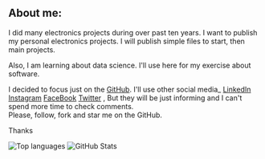 ## About me:
I did many electronics projects during over past ten years.
I want to publish my personal electronics projects.
I will publish simple files to start, then main projects.

Also, I am learning about data science. I'll use here for my exercise about software.

I decided to focus just on the [GitHub](https://github.com/AliRezaJoodi).
I'll use other social media_
[LinkedIn](https://www.linkedin.com/in/AliRezaJoodi)
[Instagram](https://instagram.com/Ali_Reza_Joodi)
[FaceBook](https://www.facebook.com/AliRezaJoodi1984)
[Twitter](https://twitter.com/AliRezaJoodi)
, But they will be just informing and I can't spend more time to check comments.  
Please, follow, fork and star me on the GitHub.

Thanks

![Top languages](https://github-readme-stats.vercel.app/api/top-langs/?username=AliRezaJoodi&layout=compact)
![GitHub Stats](https://github-readme-stats.vercel.app/api?username=AliRezaJoodi&hide=prs,issues,contribs&show_icons=true)

<!--
&hide=prs,issues,contribs

&show_icons=true

&theme=transparent
&theme=default
-->

<!--
![Customized Card](https://github-readme-stats.vercel.app/api/pin?username=AliRezaJoodi&repo=Electronics_Modules&title_color=fff&icon_color=f9f9f9&text_color=9f9f9f&bg_color=151515)
-->

<!--
## GitHub Stats
<a href="https://github.com/AliRezaJoodi">
  <img align="top" style="margin:0.5rem" src="https://github-readme-stats.vercel.app/api/top-langs/?username=AliRezaJoodi&title_color=ffffff&text_color=c9cacc&icon_color=4AB197&bg_color=1A2B34&hide=html" alt="AliRezaJoodi's GitHub Stats" />
</a>
-->

<!--
<a href="https://github.com/AliRezaJoodi">
  <img align="top" style="margin:0.5rem" src="https://github-readme-stats.vercel.app/api?username=AliRezaJoodi&show_icons=true&count_private=true&title_color=ffffff&text_color=c9cacc&icon_color=D8BFD8&bg_color=1A2B34" alt="AliRezaJoodi's GitHub Stats" />
</a>
-->

